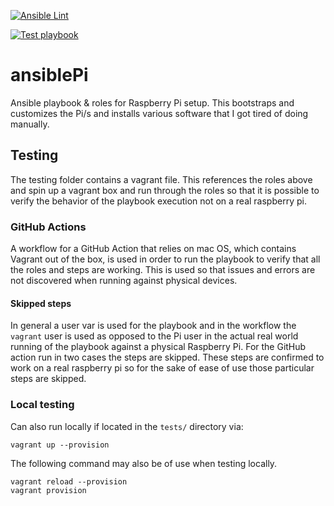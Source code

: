 [![Ansible Lint](https://github.com/mcdermg/ansiblePi/actions/workflows/ansible-lint.yaml/badge.svg)](https://github.com/mcdermg/ansiblePi/actions/workflows/ansible-lint.yaml)

[![Test playbook](https://github.com/mcdermg/ansiblePi/actions/workflows/vagrant-test.yaml/badge.svg)](https://github.com/mcdermg/ansiblePi/actions/workflows/vagrant-test.yaml)

# ansiblePi
Ansible playbook &amp; roles for Raspberry Pi setup. This bootstraps and customizes the Pi/s and installs various software that I got tired of doing manually.

## Testing

The testing folder  contains a vagrant file. This references the roles above and spin up a vagrant box and run through the roles so that it is possible to verify the behavior of the playbook execution not on a real raspberry pi.

### GitHub Actions

A workflow for a GitHub Action that relies on mac OS, which contains Vagrant out of the box, is used in order to run the playbook to verify that all the roles and steps are working. This is used so that issues and errors are not discovered when running against physical devices.

#### Skipped steps
In general a user var is used for the playbook and in the workflow  the `vagrant` user is used as opposed to the Pi user in the actual real world running of the playbook against a physical Raspberry Pi.
For the GitHub action run in two cases the steps are skipped. These steps are confirmed to work on a real raspberry pi so for the sake of ease of use those particular steps are skipped.

### Local testing

Can also run locally if located in the `tests/` directory via:

```
vagrant up --provision
```

The following command may also be of use when testing locally.
```
vagrant reload --provision
vagrant provision
```
